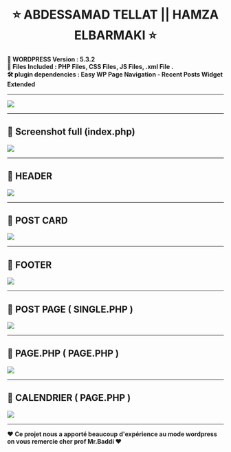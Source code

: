 <h1 align="center" >   ⭐    ABDESSAMAD TELLAT  || HAMZA ELBARMAKI  ⭐</h1>
<p align="center"> 
  </p>

<p>
<b align="center" >📝 WORDPRESS  Version	:  5.3.2  </b> </BR>
<b align="center" >📌  Files Included : 	PHP Files, CSS Files, JS Files, .xml File . </b></BR>
<b align="center" > 🛠  plugin dependencies :  Easy WP Page Navigation - Recent Posts Widget Extended </b>
     </p>

 ---  
  <img align="center" src="https://i.imgur.com/Op0uRMI.png" />
  
 ---  

##  🚀 Screenshot full (index.php)  
  <img align="center" src="https://i.imgur.com/BKUrBvG.jpg" />
  
 ---
  
## 🚀 HEADER
<img  align="center" src="https://i.imgur.com/64QnmHt.png"/>

 ---

## 🚀 POST CARD
     
  <img  align="center" src="https://i.imgur.com/N9qYEr1.png"/>
  
 ---
 
## 🚀 FOOTER
     
  <img  align="center" src="https://i.imgur.com/XHTi5bN.png"/>
  
 ---

## 🚀 POST PAGE ( SINGLE.PHP )
     
<img  align="center" src="https://i.imgur.com/qlrEaih.png"/>
  
 ---
##   🚀 PAGE.PHP  ( PAGE.PHP )


 <img   align="center" src="https://i.imgur.com/S4Q3lVC.png"/>
 
 ---
##   🚀 CALENDRIER  ( PAGE.PHP )


 <img   align="center" src="https://i.imgur.com/1iTKXco.png"/>

---
<p>
<b align="center" > ❤️   Ce projet nous a apporté beaucoup d'expérience au mode wordpress on vous remercie cher prof Mr.Baddi     ❤️ </b> </p>

